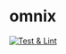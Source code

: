 # omnix

[![Test & Lint](https://github.com/omnix-os/omnix/actions/workflows/test.yml/badge.svg)](https://github.com/omnix-os/omnix/actions/workflows/test.yml)
